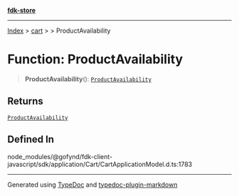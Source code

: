 [**fdk-store**](../../../README.md)
***

[Index](../../../API.md) > [cart](../../README.md) > [<internal>](../README.md) > ProductAvailability

# Function: ProductAvailability

> **ProductAvailability**(): [`ProductAvailability`](../type-aliases/type-alias.ProductAvailability.md)

## Returns

[`ProductAvailability`](../type-aliases/type-alias.ProductAvailability.md)

## Defined In

node\_modules/@gofynd/fdk-client-javascript/sdk/application/Cart/CartApplicationModel.d.ts:1783

***
Generated using [TypeDoc](https://typedoc.org/) and [typedoc-plugin-markdown](https://www.npmjs.com/package/typedoc-plugin-markdown)
